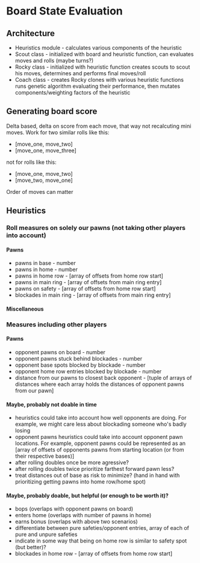 # Board State Evaluation

## Architecture

- Heuristics module - calculates various components of the heuristic
- Scout class - initialized with board and heuristic function,
								can evaluates moves and rolls (maybe turns?)
- Rocky class - initialized with heuristic function
								creates scouts to scout his moves,
								determines and performs final moves/roll
- Coach class - creates Rocky clones with various heuristic functions
								runs genetic algorithm evaluating their performance,
								then mutates components/weighting factors of the heuristic

## Generating board score

Delta based, delta on score from each move, that way not recalcuting mini
moves. Work for two similar rolls like this: 
- [move_one, move_two]
- [move_one, move_three]

not for rolls like this:

- [move_one, move_two]
- [move_two, move_one]

Order of moves can matter

## Heuristics

### Roll measures on solely our pawns (not taking other players into account)

#### Pawns

- pawns in base						- number
- pawns in home 					- number
- pawns in home row				- [array of offsets from home row start]
- pawns in main ring			- [array of offsets from main ring entry]
- pawns on safety 				- [array of offsets from home row start]
- blockades in main ring	- [array of offsets from main ring entry]

#### Miscellaneous

### Measures including other players

#### Pawns

- opponent pawns on board 													- number
- opponent pawns stuck behind blockades 						- number
- opponent base spots blocked by blockade 					- number
- opponent home row entries blocked by blockade			- number
- distance from our pawns to closest back opponent 	- [tuple of arrays of distances
																											 where each array holds the
																											 distances of opponent pawns
																											 from our pawn]

<!-- come back to return signatures of below heuristics if used -->

#### Maybe, probably not doable in time

- heuristics could take into account how well opponents are doing. For example,
	we might care less about blockading someone who's badly losing
- opponent pawns heuristics could take into account opponent pawn locations. For
	example, opponent pawns could be represented as an [array of offsets of 
	opponents pawns from starting location (or from their respective bases)]
- after rolling doubles once be more agressive?
- after rolling doubles twice prioritize farthest forward pawn less?
- treat distances out of base as risk to minimize? (hand in hand with
	prioritizing getting pawns into home row/home spot)

#### Maybe, probably doable, but helpful (or enough to be worth it)?

- bops (overlaps with opponent pawns on board)
- enters home (overlaps with number of pawns in home)
- earns bonus (overlaps with above two scenarios)
- differentiate between pure safeties/opponent entries, array of each of pure and unpure safeties
- indicate in some way that being on home row is similar to safety spot (but better)?
- blockades in home row	- [array of offsets from home row start]